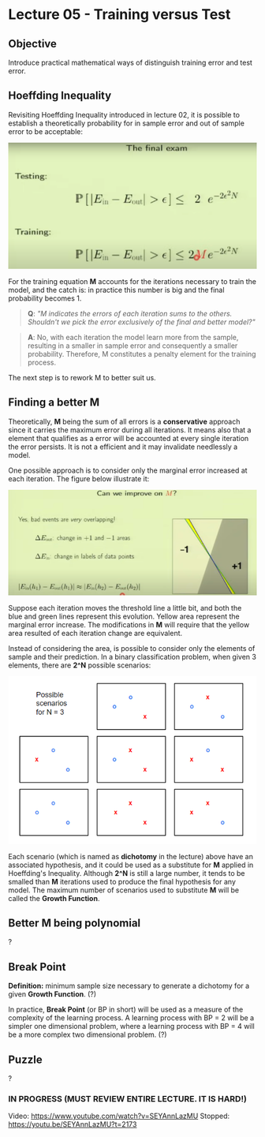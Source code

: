 # Lecture 05 - Training versus Test

## Objective
Introduce practical mathematical ways of distinguish training error and test error.

## Hoeffding Inequality
Revisiting Hoeffding Inequality introduced in lecture 02, it is possible to establish a theoretically probability for in sample error and out of sample error to be acceptable:


<div>
<img src="img/hoeffding-train-test.PNG" width="600"/>
<div>

For the training equation **M** accounts for the iterations necessary to train the model, and the catch is: in practice this number is big and the final probability becomes 1.

> **Q**: *"M indicates the errors of each iteration sums to the others. Shouldn't we pick the error exclusively of the final and better model?"*

> **A**: No, with each iteration the model learn more from the sample, resulting in a smaller in sample error and consequently a smaller probability. Therefore, M constitutes a penalty element for the training process.

The next step is to rework M to better suit us.


## Finding a better **M**

Theoretically, **M** being the sum of all errors is a **conservative** approach since it carries the maximum error during all iterations. It means also that a element that qualifies as a error will be accounted at every single iteration the error persists. It is not a efficient and it may invalidate needlessly a model.

One possible approach is to consider only the marginal error increased at each iteration. The figure below illustrate it:

<div>
<img src="img/overlapping-errors.PNG" width="600"/>
<div>

Suppose each iteration moves the threshold line a little bit, and both the blue and green lines represent this evolution. Yellow area represent the marginal error increase. The modifications in **M** will require that the yellow area resulted of each iteration change are equivalent.

Instead of considering the area, is possible to consider only the elements of sample and their prediction. In a binary classification problem, when given 3 elements, there are **2^N** possible scenarios:

<div>
<img src="img/m-as-2-n.PNG" width="600"/>
<div>

Each scenario (which is named as  **dichotomy** in the lecture) above have an associated hypothesis, and it could be used as a substitute for **M** applied in Hoeffding's Inequality. Although **2^N** is still a large number, it tends to be smalled than **M** iterations used to produce the final hypothesis for any model. The maximum number of scenarios used to substitute **M** will be called the **Growth Function**.


## Better M being polynomial
?


## Break Point

**Definition:** 
minimum sample size necessary to generate a dichotomy for a given **Growth Function**. (?)


In practice, **Break Point** (or BP in short) will be used as a measure of the complexity of the learning process. A learning process with BP = 2 will be a simpler one dimensional problem, where a learning process with BP = 4 will be a more complex two dimensional problem. 
(?)

## Puzzle
?

### IN PROGRESS (MUST REVIEW ENTIRE LECTURE. IT IS HARD!)


Video: https://www.youtube.com/watch?v=SEYAnnLazMU
Stopped: https://youtu.be/SEYAnnLazMU?t=2173